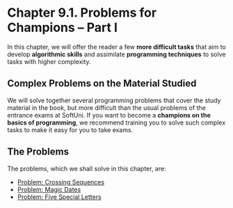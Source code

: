 # Chapter 9.1. Problems for Champions – Part I

In this chapter, we will offer the reader a few **more difficult tasks** that aim to develop **algorithmic skills** and assimilate **programming techniques** to solve tasks with higher complexity.

## Complex Problems on the Material Studied

We will solve together several programming problems that cover the study material in the book, but more difficult than the usual problems of the entrance exams at SoftUni. If you want to become a **champions on the basics of programming**, we recommend training you to solve such complex tasks to make it easy for you to take exams.

## The Problems

The problems, which we shall solve in this chapter, are:

* [Problem: Crossing Sequences](/Content/Chapter-9-1-problems-for-champions/crossing-sequences/crossing-sequences.md)
* [Problem: Magic Dates](/Content/Chapter-9-1-problems-for-champions/magic-dates/magic-dates.md)
* [Problem: Five Special Letters](/Content/Chapter-9-1-problems-for-champions/five-special-letters/five-special-letters.md)



